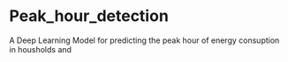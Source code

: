 # Peak_hour_detection
A Deep Learning Model for predicting the peak hour of energy consuption in housholds and 
